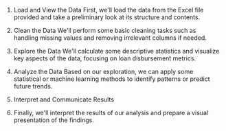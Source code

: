 1. Load and View the Data
First, we'll load the data from the Excel file provided and take a preliminary look at its structure and contents.

2. Clean the Data
We'll perform some basic cleaning tasks such as handling missing values and removing irrelevant columns if needed.

3. Explore the Data
We'll calculate some descriptive statistics and visualize key aspects of the data, focusing on loan disbursement metrics.

4. Analyze the Data
Based on our exploration, we can apply some statistical or machine learning methods to identify patterns or predict future trends.

5. Interpret and Communicate Results
6. Finally, we'll interpret the results of our analysis and prepare a visual presentation of the findings.
